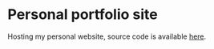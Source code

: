 # Personal portfolio site 

Hosting my personal website, source code is available [here](https://github.com/gongahkia/v2-personal-site).
